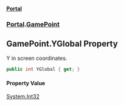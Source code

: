 #### [Portal](index.md 'index')
### [Portal](Portal.md 'Portal').[GamePoint](GamePoint.md 'Portal.GamePoint')

## GamePoint.YGlobal Property

Y in screen coordinates.

```csharp
public int YGlobal { get; }
```

#### Property Value
[System.Int32](https://docs.microsoft.com/en-us/dotnet/api/System.Int32 'System.Int32')